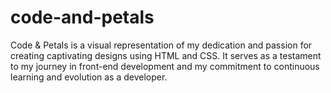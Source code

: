 # code-and-petals
Code &amp; Petals is a visual representation of my dedication and passion for creating captivating designs using HTML and CSS. It serves as a testament to my journey in front-end development and my commitment to continuous learning and evolution as a developer.
